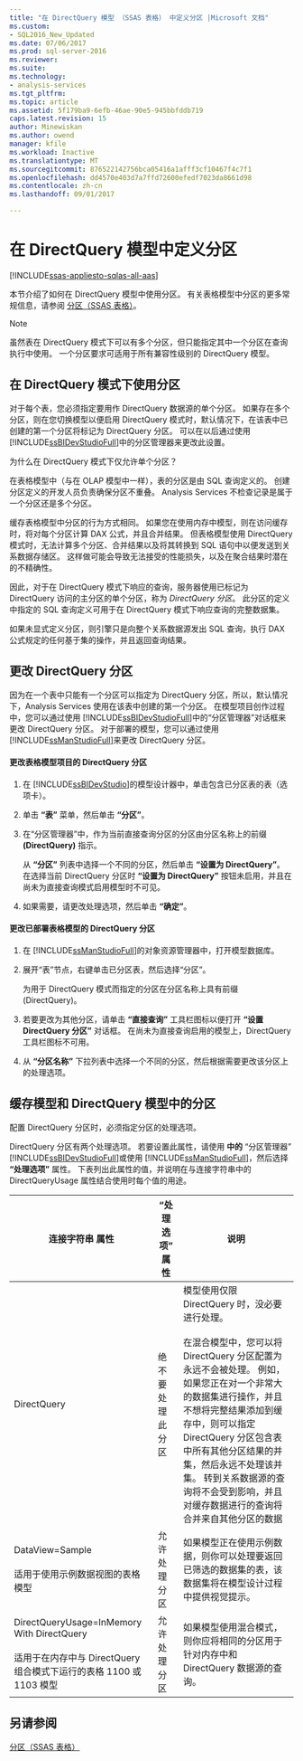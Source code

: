```yaml
---
title: "在 DirectQuery 模型 （SSAS 表格） 中定义分区 |Microsoft 文档"
ms.custom:
- SQL2016_New_Updated
ms.date: 07/06/2017
ms.prod: sql-server-2016
ms.reviewer: 
ms.suite: 
ms.technology:
- analysis-services
ms.tgt_pltfrm: 
ms.topic: article
ms.assetid: 5f179ba9-6efb-46ae-90e5-945bbfddb719
caps.latest.revision: 15
author: Minewiskan
ms.author: owend
manager: kfile
ms.workload: Inactive
ms.translationtype: MT
ms.sourcegitcommit: 876522142756bca05416a1afff3cf10467f4c7f1
ms.openlocfilehash: dd4570e403d7a7ffd72600efedf7023da8661d98
ms.contentlocale: zh-cn
ms.lasthandoff: 09/01/2017

---
```

# <a name="define-partitions-in-directquery-models"></a>在 DirectQuery 模型中定义分区

[!INCLUDE[ssas-appliesto-sqlas-all-aas](../../includes/ssas-appliesto-sqlas-all-aas.md)]

  本节介绍了如何在 DirectQuery 模型中使用分区。 有关表格模型中分区的更多常规信息，请参阅 [分区（SSAS 表格）](../../analysis-services/tabular-models/partitions-ssas-tabular.md)。  
  
> [!NOTE]  
>  虽然表在 DirectQuery 模式下可以有多个分区，但只能指定其中一个分区在查询执行中使用。 一个分区要求可适用于所有兼容性级别的 DirectQuery 模型。  
  
## <a name="using-partitions-in-directquery-mode"></a>在 DirectQuery 模式下使用分区  
 对于每个表，您必须指定要用作 DirectQuery 数据源的单个分区。  如果存在多个分区，则在您切换模型以便启用 DirectQuery 模式时，默认情况下，在该表中已创建的第一个分区将标记为 DirectQuery 分区。 可以在以后通过使用 [!INCLUDE[ssBIDevStudioFull](../../includes/ssbidevstudiofull-md.md)]中的分区管理器来更改此设置。  
  
 为什么在 DirectQuery 模式下仅允许单个分区？  
  
 在表格模型中（与在 OLAP 模型中一样），表的分区是由 SQL 查询定义的。 创建分区定义的开发人员负责确保分区不重叠。 Analysis Services 不检查记录是属于一个分区还是多个分区。  
  
 缓存表格模型中分区的行为方式相同。 如果您在使用内存中模型，则在访问缓存时，将对每个分区计算 DAX 公式，并且合并结果。 但表格模型使用 DirectQuery 模式时，无法计算多个分区、合并结果以及将其转换到 SQL 语句中以便发送到关系数据存储区。 这样做可能会导致无法接受的性能损失，以及在聚合结果时潜在的不精确性。  
  
 因此，对于在 DirectQuery 模式下响应的查询，服务器使用已标记为 DirectQuery 访问的主分区的单个分区，称为 *DirectQuery 分区*。  此分区的定义中指定的 SQL 查询定义可用于在 DirectQuery 模式下响应查询的完整数据集。  
  
 如果未显式定义分区，则引擎只是向整个关系数据源发出 SQL 查询，执行 DAX 公式规定的任何基于集的操作，并且返回查询结果。  
  
  
## <a name="change-a-directquery-partition"></a>更改 DirectQuery 分区  
 因为在一个表中只能有一个分区可以指定为 DirectQuery 分区，所以，默认情况下，Analysis Services 使用在该表中创建的第一个分区。 在模型项目创作过程中，您可以通过使用 [!INCLUDE[ssBIDevStudioFull](../../includes/ssbidevstudiofull-md.md)]中的“分区管理器”对话框来更改 DirectQuery 分区。 对于部署的模型，您可以通过使用 [!INCLUDE[ssManStudioFull](../../includes/ssmanstudiofull-md.md)]来更改 DirectQuery 分区。  
  
#### <a name="change-the-directquery-partition-for-a-tabular-model-project"></a>更改表格模型项目的 DirectQuery 分区  
  
1.  在 [!INCLUDE[ssBIDevStudio](../../includes/ssbidevstudio-md.md)]的模型设计器中，单击包含已分区表的表（选项卡）。  
  
2.  单击 **“表”** 菜单，然后单击 **“分区”**。  
  
3.  在“分区管理器”中，作为当前直接查询分区的分区由分区名称上的前缀 **(DirectQuery)** 指示。  
  
     从 **“分区”** 列表中选择一个不同的分区，然后单击 **“设置为 DirectQuery”**。 在选择当前 DirectQuery 分区时 **“设置为 DirectQuery”** 按钮未启用，并且在尚未为直接查询模式启用模型时不可见。  
  
4.  如果需要，请更改处理选项，然后单击 **“确定”**。  
  
#### <a name="change-the-directquery-partition-for-a-deployed-tabular-model"></a>更改已部署表格模型的 DirectQuery 分区  
  
1.  在 [!INCLUDE[ssManStudioFull](../../includes/ssmanstudiofull-md.md)]的对象资源管理器中，打开模型数据库。  
  
2.  展开“表”节点，右键单击已分区表，然后选择“分区”。  
  
     为用于 DirectQuery 模式而指定的分区在分区名称上具有前缀 (DirectQuery)。  
  
3.  若要更改为其他分区，请单击 **“直接查询”** 工具栏图标以便打开 **“设置 DirectQuery 分区”** 对话框。 在尚未为直接查询启用的模型上，DirectQuery 工具栏图标不可用。  
  
4.  从 **“分区名称”** 下拉列表中选择一个不同的分区，然后根据需要更改该分区上的处理选项。  
  
## <a name="partitions-in-cached-models-and-in-directquery-models"></a>缓存模型和 DirectQuery 模型中的分区  
 配置 DirectQuery 分区时，必须指定分区的处理选项。  
  
 DirectQuery 分区有两个处理选项。 若要设置此属性，请使用 **中的** “分区管理器” [!INCLUDE[ssBIDevStudioFull](../../includes/ssbidevstudiofull-md.md)]或使用 [!INCLUDE[ssManStudioFull](../../includes/ssmanstudiofull-md.md)]，然后选择 **“处理选项”** 属性。 下表列出此属性的值，并说明在与连接字符串中的 DirectQueryUsage 属性结合使用时每个值的用途。  
  
|**连接字符串** 属性|**“处理选项”** 属性|说明|  
|------------------------------------|------------------------------------|-----------|  
|DirectQuery|绝不要处理此分区|模型使用仅限 DirectQuery 时，没必要进行处理。<br /><br /> 在混合模型中，您可以将 DirectQuery 分区配置为永远不会被处理。 例如，如果您正在对一个非常大的数据集进行操作，并且不想将完整结果添加到缓存中，则可以指定 DirectQuery 分区包含表中所有其他分区结果的并集，然后永远不处理该并集。 转到关系数据源的查询将不会受到影响，并且对缓存数据进行的查询将合并来自其他分区的数据|  
|DataView=Sample<br /><br /> 适用于使用示例数据视图的表格模型|允许处理分区|如果模型正在使用示例数据，则你可以处理要返回已筛选的数据集的表，该数据集将在模型设计过程中提供视觉提示。|  
|DirectQueryUsage=InMemory With DirectQuery<br /><br /> 适用于在内存中与 DirectQuery 组合模式下运行的表格 1100 或 1103 模型|允许处理分区|如果模型使用混合模式，则你应将相同的分区用于针对内存中和 DirectQuery 数据源的查询。|  
  
## <a name="see-also"></a>另请参阅  
 [分区（SSAS 表格）](../../analysis-services/tabular-models/partitions-ssas-tabular.md)  
  
  

